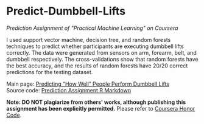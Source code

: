 # Predict-Dumbbell-Lifts
_Prediction Assignment of "Practical Machine Learning" on Coursera_

I used support vector machine, decision tree, and random forests techniques to predict whether participants are executing dumbbell lifts correctly. The data were generated from sensors on arm, forearm, belt, and dumbbell respectively. The cross-validations show that random forests have the best accuracy, and the results of random forests have 20/20 correct predictions for the testing dataset.

Main page: [Predicting “How Well” People Perform Dumbbell Lifts](https://corytu.github.io/Predict-Dumbbell-Lifts/Prediction_Assignment.html)<br>
Source code: [Prediction Assignment R Markdown](Prediction_Assignment.Rmd)

__Note: DO NOT plagiarize from others' works, although publishing this assignment has been explicitly permitted.__ Please refer to [Coursera Honor Code](https://learner.coursera.help/hc/en-us/articles/209818863-Coursera-Honor-Code).
